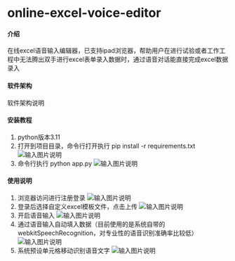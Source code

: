 # online-excel-voice-editor

#### 介绍
在线excel语音输入编辑器，已支持ipad浏览器，帮助用户在进行试验或者工作工程中无法腾出双手进行excel表单录入数据时，通过语音对话能直接完成excel数据录入

#### 软件架构
软件架构说明


#### 安装教程

1.  python版本3.11
2.  打开到项目目录，命令行打开执行 pip install -r requirements.txt
    ![输入图片说明](https://foruda.gitee.com/images/1739840186084628713/e9c02bd2_2287099.png "屏幕截图")
3.  命令行执行 python app.py
    ![输入图片说明](https://foruda.gitee.com/images/1739840218726526070/6bbd167c_2287099.png "屏幕截图")

#### 使用说明

1.  浏览器访问进行注册登录
    ![输入图片说明](https://foruda.gitee.com/images/1739840320485462358/8c4cc2cb_2287099.png "屏幕截图")
2.  登录后选择自定义excel模板文件，点击上传
    ![输入图片说明](https://foruda.gitee.com/images/1739840393643031346/711463ee_2287099.png "屏幕截图")
3.  开启语音输入
    ![输入图片说明](https://foruda.gitee.com/images/1739840427356054549/ffe8d960_2287099.png "屏幕截图")
4.  通过语音输入自动填入数据（目前使用的是系统自带的webkitSpeechRecognition，对专业性的语音识别准确率比较低）  
    ![输入图片说明](https://foruda.gitee.com/images/1739840593001958709/165a199c_2287099.png "屏幕截图")
5.  系统预设单元格移动识别语音文字
    ![输入图片说明](https://foruda.gitee.com/images/1739840680126216222/aabba085_2287099.png "屏幕截图")
